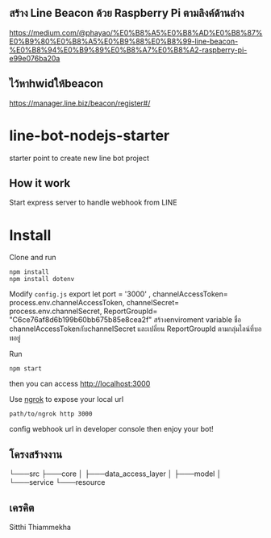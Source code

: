 ## สร้าง Line Beacon ด้วย Raspberry Pi ตามลิงค์ด้านล่าง
https://medium.com/@phayao/%E0%B8%A5%E0%B8%AD%E0%B8%87%E0%B9%80%E0%B8%A5%E0%B9%88%E0%B8%99-line-beacon-%E0%B8%94%E0%B9%89%E0%B8%A7%E0%B8%A2-raspberry-pi-e99e076ba20a


## ไว้หาhwidให้beacon
https://manager.line.biz/beacon/register#/

# line-bot-nodejs-starter
starter point to create new line bot project

## How it work
Start express server to handle webhook from LINE

# Install
Clone and run
```
npm install
npm install dotenv
```
Modify `config.js`
 export  let port = '3000' ,
 channelAccessToken= process.env.channelAccessToken,
 channelSecret= process.env.channelSecret,
 ReportGroupId= "C6ce76af8d6b199b60bb675b85e8cea2f"
สร้างenviroment variable ชื่อ channelAccessTokenกับchannelSecret และเปลี่ยน ReportGroupId ตามกลุ่มไลน์ที่บอทอยู่

Run
```
npm start
```
then you can access [http://localhost:3000](http://localhost:3000)

Use [ngrok](https://ngrok.com/) to expose your local url
```
path/to/ngrok http 3000
``` 

config webhook url in developer console then enjoy your bot!


## โครงสร้างงาน
└───src
    ├───core
    │   ├───data_access_layer
    │   ├───model
    │   └───service
    └───resource
    
    
## เครคิต
Sitthi Thiammekha
